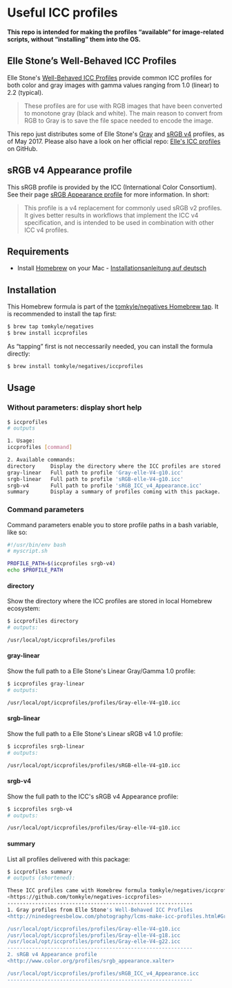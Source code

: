 
# Useful ICC profiles

**This repo is intended for making the profiles “available“ for image-related scripts, without “installing” them into the OS.**


## Elle Stone’s Well-Behaved ICC Profiles

Elle Stone's [Well-Behaved ICC Profiles](http://ninedegreesbelow.com/photography/lcms-make-icc-profiles.html) provide common ICC profiles for both color and gray images with gamma values ranging from 1.0 (linear) to 2.2 (typical).

> These profiles are for use with RGB images that have been converted to monotone gray (black and white). The main reason to convert from RGB to Gray is to save the file space needed to encode the image.

This repo just distributes some of Elle Stone's [Gray](http://ninedegreesbelow.com/photography/lcms-make-icc-profiles.html#Gray) and [sRGB v4](http://ninedegreesbelow.com/photography/lcms-make-icc-profiles.html#sRGB) profiles, as of May 2017. Please also have a look on her official repo: [Elle's ICC profiles](https://github.com/ellelstone/elles_icc_profiles) on GitHub.



## sRGB v4 Appearance profile
This sRGB profile is provided by the ICC (International Color Consortium). See their page [sRGB Appearance profile](http://www.color.org/profiles/srgb_appearance.xalter) for more information. In short:

> This profile is a v4 replacement for commonly used sRGB v2 profiles. It gives better results in workflows that implement the ICC v4 specification, and is intended to be used in combination with other ICC v4 profiles.

## Requirements

- Install [Homebrew](https://brew.sh/) on your Mac - [Installationsanleitung auf deutsch](https://brew.sh/index_de.html)


## Installation

This Homebrew formula is part of the [tomkyle/negatives Homebrew tap](https://github.com/tomkyle/homebrew-negatives). It is recommended to install the tap first:

```bash
$ brew tap tomkyle/negatives
$ brew install iccprofiles
```

As “tapping” first is not neccessarily needed, you can install the formula directly:

```bash
$ brew install tomkyle/negatives/iccprofiles
```




## Usage

### Without parameters: display short help


```bash
$ iccprofiles
# outputs

1. Usage:
iccprofiles [command]

2. Available commands:
directory     Display the directory where the ICC profiles are stored
gray-linear   Full path to profile 'Gray-elle-V4-g10.icc'
srgb-linear   Full path to profile 'sRGB-elle-V4-g10.icc'
srgb-v4       Full path to profile 'sRGB_ICC_v4_Appearance.icc'
summary       Display a summary of profiles coming with this package.
```


### Command parameters

Command parameters enable you to store profile paths in a bash variable, like so:


```bash
#!/usr/bin/env bash
# myscript.sh

PROFILE_PATH=$(iccprofiles srgb-v4)
echo $PROFILE_PATH
```


#### directory
Show the directory where the ICC profiles are stored in local Homebrew ecosystem:

```bash
$ iccprofiles directory
# outputs:

/usr/local/opt/iccprofiles/profiles
```

#### gray-linear
Show the full path to a Elle Stone's Linear Gray/Gamma 1.0 profile:

```bash
$ iccprofiles gray-linear
# outputs:

/usr/local/opt/iccprofiles/profiles/Gray-elle-V4-g10.icc
```


#### srgb-linear
Show the full path to a Elle Stone's Linear sRGB v4 1.0 profile:

```bash
$ iccprofiles srgb-linear
# outputs:

/usr/local/opt/iccprofiles/profiles/sRGB-elle-V4-g10.icc
```



#### srgb-v4
Show the full path to the ICC's sRGB v4 Appearance profile:

```bash
$ iccprofiles srgb-v4
# outputs:

/usr/local/opt/iccprofiles/profiles/Gray-elle-V4-g10.icc
```

#### summary
List all profiles delivered with this package:

```bash
$ iccprofiles summary
# outputs (shortened):

These ICC profiles came with Homebrew formula tomkyle/negatives/iccprofiles.
<https://github.com/tomkyle/negatives-iccprofiles>
------------------------------------------------------------
1. Gray profiles from Elle Stone's Well-Behaved ICC Profiles
<http://ninedegreesbelow.com/photography/lcms-make-icc-profiles.html#Gray>

/usr/local/opt/iccprofiles/profiles/Gray-elle-V4-g10.icc
/usr/local/opt/iccprofiles/profiles/Gray-elle-V4-g18.icc
/usr/local/opt/iccprofiles/profiles/Gray-elle-V4-g22.icc
------------------------------------------------------------
2. sRGB v4 Appearance profile
<http://www.color.org/profiles/srgb_appearance.xalter>

/usr/local/opt/iccprofiles/profiles/sRGB_ICC_v4_Appearance.icc
------------------------------------------------------------
```
